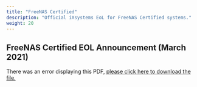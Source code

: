 ```yaml
---
title: "FreeNAS Certified"
description: "Official iXsystems EoL for FreeNAS Certified systems."
weight: 20
---
```


## FreeNAS Certified EOL Announcement (March 2021)

<object data="https://www.truenas.com/docs/files/FreeNAS-Certified-Servers-EOL.pdf" type="application/pdf" width="95%" height="1000">
  There was an error displaying this PDF, <a href="https://www.truenas.com/docs/files/FreeNAS-Certified-Servers-EOL.pdf">please click here to download the file.</a>
</object>
